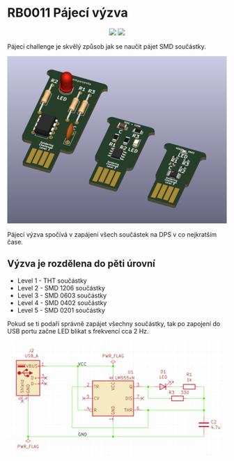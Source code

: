 # RB0011 Pájecí výzva

<p align="center">
<a href="https://hits.seeyoufarm.com"><img src="https://hits.seeyoufarm.com/api/count/incr/badge.svg?url=https%3A%2F%2Fgithub.com%2FRoboticsBrno%2FRB0011-SolderingChallenge&count_bg=%2379C83D&title_bg=%23555555&icon=&icon_color=%23E7E7E7&title=views&edge_flat=true"/></a>
<img src="https://img.shields.io/github/license/RoboticsBrno/RB0011-SolderingChallenge?style=flat-square">
</p>

Pájecí challenge je skvělý způsob jak se naučit pájet SMD součástky.

<div align="center">
    <img src="./docs/media/solderingChallenge-2.png">
</div>

Pájecí výzva spočívá v zapájení všech součástek na DPS v co nejkratším čase.

## Výzva je rozdělena do pěti úrovní
- Level 1 - THT součástky
- Level 2 - SMD 1206 součástky
- Level 3 - SMD 0603 součástky
- Level 4 - SMD 0402 součástky
- Level 5 - SMD 0201 součástky


Pokud se ti podaří správně zapájet všechny součástky, tak po zapojení do USB portu začne LED blikat s frekvencí cca 2 Hz.

<div align="center">
    <img src="./docs/media/schema.png">
</div>
